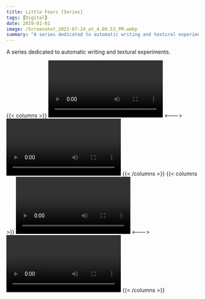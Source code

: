 ```yaml
---
title: Little Fears [Series]
tags: [Digital]
date: 2019-01-01
image: /Screenshot_2023-07-24_at_4.09.53_PM.webp
summary: "A series dedicated to automatic writing and textural experiments."
---
```

A series dedicated to automatic writing and textural experiments.

{{< columns >}}
![](/Glitch_-_46_of_54.mp4)
<--->
![](/Glitch_-_47_of_54.mp4)
{{< /columns >}}
{{< columns >}}
![](/Glitch_-_48_of_54.mp4)
<--->
![](/Glitch_-_51_of_54.mp4)
{{< /columns >}}